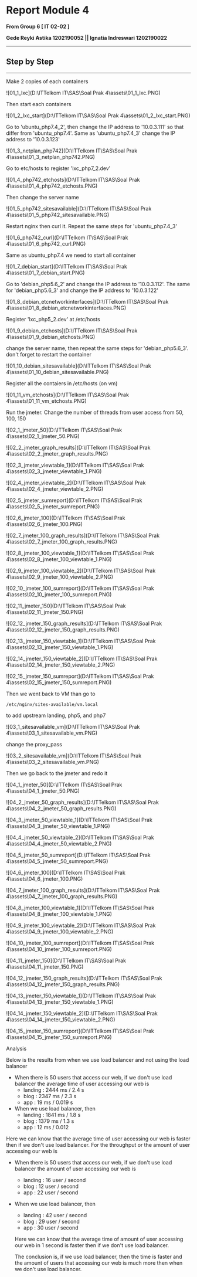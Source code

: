 # Report Module 4

**From Group 6 [ IT 02-02 ]**

**Gede Reyki Astika   1202190052 || Ignatia Indreswari  1202190022**

------

## Step by Step

------

Make 2 copies of each containers

![01_1_lxc](D:\ITTelkom IT\SAS\Soal Prak 4\assets\01_1_lxc.PNG)

Then start each containers

![01_2_lxc_start](D:\ITTelkom IT\SAS\Soal Prak 4\assets\01_2_lxc_start.PNG)

Go to 'ubuntu_php7.4_2', then change the IP address to '10.0.3.111' so that differ from 'ubuntu_php7.4'. Same as 'ubuntu_php7.4_3' change the IP address to '10.0.3.123'

![01_3_netplan_php742](D:\ITTelkom IT\SAS\Soal Prak 4\assets\01_3_netplan_php742.PNG)

Go to etc/hosts to register 'lxc_php7_2.dev'

![01_4_php742_etchosts](D:\ITTelkom IT\SAS\Soal Prak 4\assets\01_4_php742_etchosts.PNG)

Then change the server name

![01_5_php742_sitesavailable](D:\ITTelkom IT\SAS\Soal Prak 4\assets\01_5_php742_sitesavailable.PNG)

Restart nginx then curl it. Repeat the same steps for 'ubuntu_php7.4_3'

![01_6_php742_curl](D:\ITTelkom IT\SAS\Soal Prak 4\assets\01_6_php742_curl.PNG)

Same as ubuntu_php7.4 we need to start all container

![01_7_debian_start](D:\ITTelkom IT\SAS\Soal Prak 4\assets\01_7_debian_start.PNG)

Go to 'debian_php5.6_2' and change the IP address to '10.0.3.112'. The same for 'debian_php5.6_3' and change the IP address to '10.0.3.122'

![01_8_debian_etcnetworkinterfaces](D:\ITTelkom IT\SAS\Soal Prak 4\assets\01_8_debian_etcnetworkinterfaces.PNG)

Register 'lxc_php5_2.dev' at /etc/hosts

![01_9_debian_etchosts](D:\ITTelkom IT\SAS\Soal Prak 4\assets\01_9_debian_etchosts.PNG)

change the server name, then repeat the same steps for 'debian_php5.6_3'. don't forget to restart the container

![01_10_debian_sitesavailable](D:\ITTelkom IT\SAS\Soal Prak 4\assets\01_10_debian_sitesavailable.PNG)

Register all the contaiers in /etc/hosts (on vm)

![01_11_vm_etchosts](D:\ITTelkom IT\SAS\Soal Prak 4\assets\01_11_vm_etchosts.PNG)

Run the jmeter. Change the number of threads from user access from 50, 100, 150

![02_1_jmeter_50](D:\ITTelkom IT\SAS\Soal Prak 4\assets\02_1_jmeter_50.PNG)

![02_2_jmeter_graph_results](D:\ITTelkom IT\SAS\Soal Prak 4\assets\02_2_jmeter_graph_results.PNG)

![02_3_jmeter_viewtable_1](D:\ITTelkom IT\SAS\Soal Prak 4\assets\02_3_jmeter_viewtable_1.PNG)

![02_4_jmeter_viewtable_2](D:\ITTelkom IT\SAS\Soal Prak 4\assets\02_4_jmeter_viewtable_2.PNG)

![02_5_jmeter_sumreport](D:\ITTelkom IT\SAS\Soal Prak 4\assets\02_5_jmeter_sumreport.PNG)

![02_6_jmeter_100](D:\ITTelkom IT\SAS\Soal Prak 4\assets\02_6_jmeter_100.PNG)

![02_7_jmeter_100_graph_results](D:\ITTelkom IT\SAS\Soal Prak 4\assets\02_7_jmeter_100_graph_results.PNG)

![02_8_jmeter_100_viewtable_1](D:\ITTelkom IT\SAS\Soal Prak 4\assets\02_8_jmeter_100_viewtable_1.PNG)

![02_9_jmeter_100_viewtable_2](D:\ITTelkom IT\SAS\Soal Prak 4\assets\02_9_jmeter_100_viewtable_2.PNG)

![02_10_jmeter_100_sumreport](D:\ITTelkom IT\SAS\Soal Prak 4\assets\02_10_jmeter_100_sumreport.PNG)

![02_11_jmeter_150](D:\ITTelkom IT\SAS\Soal Prak 4\assets\02_11_jmeter_150.PNG)

![02_12_jmeter_150_graph_results](D:\ITTelkom IT\SAS\Soal Prak 4\assets\02_12_jmeter_150_graph_results.PNG)

![02_13_jmeter_150_viewtable_1](D:\ITTelkom IT\SAS\Soal Prak 4\assets\02_13_jmeter_150_viewtable_1.PNG)

![02_14_jmeter_150_viewtable_2](D:\ITTelkom IT\SAS\Soal Prak 4\assets\02_14_jmeter_150_viewtable_2.PNG)

![02_15_jmeter_150_sumreport](D:\ITTelkom IT\SAS\Soal Prak 4\assets\02_15_jmeter_150_sumreport.PNG)

Then we went back to VM than go to

```
/etc/nginx/sites-available/vm.local
```

to add upstream landing, php5, and php7

![03_1_sitesavailable_vm](D:\ITTelkom IT\SAS\Soal Prak 4\assets\03_1_sitesavailable_vm.PNG)

change the proxy_pass

![03_2_sitesavailable_vm](D:\ITTelkom IT\SAS\Soal Prak 4\assets\03_2_sitesavailable_vm.PNG)

Then we go back to the jmeter and redo it

![04_1_jmeter_50](D:\ITTelkom IT\SAS\Soal Prak 4\assets\04_1_jmeter_50.PNG)

![04_2_jmeter_50_graph_results](D:\ITTelkom IT\SAS\Soal Prak 4\assets\04_2_jmeter_50_graph_results.PNG)

![04_3_jmeter_50_viewtable_1](D:\ITTelkom IT\SAS\Soal Prak 4\assets\04_3_jmeter_50_viewtable_1.PNG)

![04_4_jmeter_50_viewtable_2](D:\ITTelkom IT\SAS\Soal Prak 4\assets\04_4_jmeter_50_viewtable_2.PNG)

![04_5_jmeter_50_sumreport](D:\ITTelkom IT\SAS\Soal Prak 4\assets\04_5_jmeter_50_sumreport.PNG)

![04_6_jmeter_100](D:\ITTelkom IT\SAS\Soal Prak 4\assets\04_6_jmeter_100.PNG)

![04_7_jmeter_100_graph_results](D:\ITTelkom IT\SAS\Soal Prak 4\assets\04_7_jmeter_100_graph_results.PNG)

![04_8_jmeter_100_viewtable_1](D:\ITTelkom IT\SAS\Soal Prak 4\assets\04_8_jmeter_100_viewtable_1.PNG)

![04_9_jmeter_100_viewtable_2](D:\ITTelkom IT\SAS\Soal Prak 4\assets\04_9_jmeter_100_viewtable_2.PNG)

![04_10_jmeter_100_sumreport](D:\ITTelkom IT\SAS\Soal Prak 4\assets\04_10_jmeter_100_sumreport.PNG)

![04_11_jmeter_150](D:\ITTelkom IT\SAS\Soal Prak 4\assets\04_11_jmeter_150.PNG)

![04_12_jmeter_150_graph_results](D:\ITTelkom IT\SAS\Soal Prak 4\assets\04_12_jmeter_150_graph_results.PNG)

![04_13_jmeter_150_viewtable_1](D:\ITTelkom IT\SAS\Soal Prak 4\assets\04_13_jmeter_150_viewtable_1.PNG)

![04_14_jmeter_150_viewtable_2](D:\ITTelkom IT\SAS\Soal Prak 4\assets\04_14_jmeter_150_viewtable_2.PNG)

![04_15_jmeter_150_sumreport](D:\ITTelkom IT\SAS\Soal Prak 4\assets\04_15_jmeter_150_sumreport.PNG)

Analysis

Below is the results from when we use load balancer and not using the load balancer

 - When there is 50 users that access our web, if we don't use load balancer the average time of user accessing our web is
   - landing : 2444 ms / 2.4 s
   - blog : 2347 ms / 2.3 s
   - app : 19 ms / 0.019 s
- When we use load balancer, then
  - landing : 1841 ms / 1.8 s
   - blog : 1379 ms / 1.3 s
   - app : 12 ms / 0.012 

Here we can know that the average time of user accessing our web is faster then if we don't use load balancer. For the throughput or the amount of user accessing our web is

- When there is 50 users that access our web, if we don't use load balancer the amount of user accessing our web is

  - landing : 16 user / second
  - blog :  12 user / second
  - app : 22 user / second

- When we use load balancer, then

  - landing : 42 user / second
  - blog :  29 user / second
  - app : 30 user / second

  Here we can know that the average time of amount of user accessing our web in 1 second is faster then if we don't use load balancer.

  

  The conclusion is, if we use load balancer, then the time is faster and the amount of users that accessing our web is much more then when we don't use load balancer.

  
